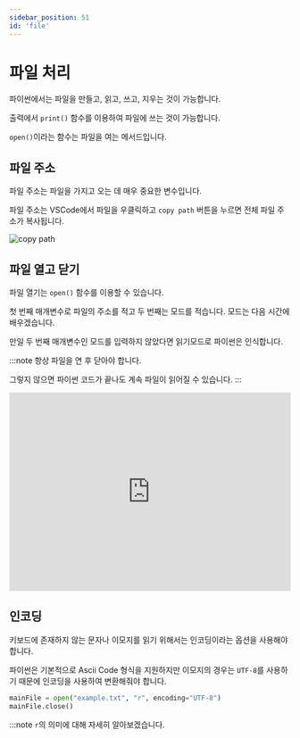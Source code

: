 ```yaml
---
sidebar_position: 51
id: 'file'
---
```


# 파일 처리

파이썬에서는 파일을 만들고, 읽고, 쓰고, 지우는 것이 가능합니다.

출력에서 `print()` 함수를 이용하여 파일에 쓰는 것이 가능합니다.

`open()`이라는 함수는 파일을 여는 메서드입니다.

## 파일 주소

파일 주소는 파일을 가지고 오는 데 매우 중요한 변수입니다.

파일 주소는 VSCode에서 파일을 우클릭하고 `copy path` 버튼을 누르면 전체 파일 주소가 복사됩니다.

![copy path](/img/python/file/copy_path.png)

## 파일 열고 닫기

파일 열기는 `open()` 함수를 이용할 수 있습니다.

첫 번째 매개변수로 파일의 주소를 적고 두 번째는 모드를 적습니다. 모드는 다음 시간에 배우겠습니다.

만일 두 번째 매개변수인 모드를 입력하지 않았다면 읽기모드로 파이썬은 인식합니다.

:::note
항상 파일을 연 후 닫아야 합니다.

그렇지 않으면 파이썬 코드가 끝나도 계속 파일이 읽어질 수 있습니다.
:::

<iframe src="https://trinket.io/embed/python3/5755f85207" width="100%" height="356" frameborder="0" marginwidth="0" marginheight="0" allowfullscreen></iframe>

## 인코딩

키보드에 존재하지 않는 문자나 이모지를 읽기 위해서는 인코딩이라는 옵션을 사용해야 합니다.

파이썬은 기본적으로 Ascii Code 형식을 지원하지만 이모지의 경우는 `UTF-8`를 사용하기 때문에 인코딩을 사용하여 변환해줘야 합니다.

```python
mainFile = open("example.txt", "r", encoding="UTF-8")
mainFile.close()
```

:::note
`r`의 의미에 대해 자세히 알아보겠습니다.
